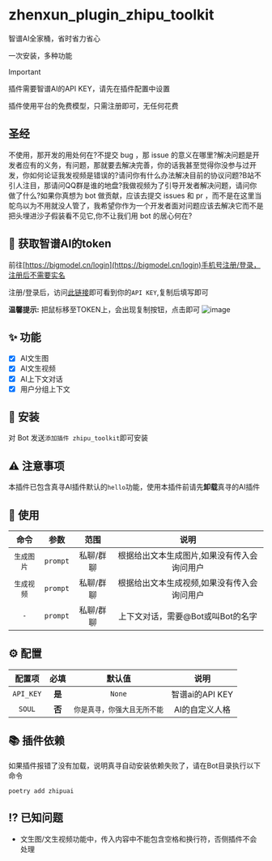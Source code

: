 # zhenxun_plugin_zhipu_toolkit
智谱AI全家桶，省时省力省心

一次安装，多种功能

> [!IMPORTANT]
> 插件需要智谱AI的API KEY，请先在插件配置中设置
>
> 插件使用平台的免费模型，只需注册即可，无任何花费

## 圣经

不使用，那开发的用处何在?不提交 bug ，那 issue 的意义在哪里?解决问题是开发者应有的义务，有问题，那就要去解决完善，你的话我甚至觉得你没参与过开发，你如何论证我发视频是错误的?请问你有什么办法解决目前的协议问题?B站不引人注目，那请问QQ群是谁的地盘?我做视频为了引导开发者解决问题，请问你做了什么?如果你真想为 bot 做贡献，应该去提交 issues 和 pr ，而不是在这里当鸵鸟以为不用就没人管了，我希望你作为一个开发者面对问题应该去解决它而不是把头埋进沙子假装看不见它,你不让我们用 bot 的居心何在?


## 🔑 获取智谱AI的token

前往[https://bigmodel.cn/login](https://bigmodel.cn/login)手机号注册/登录，注册后不需要实名

注册/登录后，访问[此链接](https://bigmodel.cn/usercenter/proj-mgmt/apikeys)即可看到你的`API KEY`,复制后填写即可

**温馨提示:** 把鼠标移至TOKEN上，会出现复制按钮，点击即可
![image](https://github.com/user-attachments/assets/949de9e7-07c8-4451-9d22-a0fd3d5190a9)

## ✨ 功能
- [x] AI文生图
- [x] AI文生视频
- [x] AI上下文对话
- [x] 用户分组上下文

## 🚀 安装
对 Bot 发送`添加插件 zhipu_toolkit`即可安装

## ⚠️ 注意事项
本插件已包含真寻AI插件默认的`hello`功能，使用本插件前请先**卸载**真寻的AI插件

## 🎉 使用
| 命令 | 参数 | 范围 | 说明 |
|:---:|:---:|:---:|:---:|
| `生成图片` | `prompt` | 私聊/群聊 | 根据给出文本生成图片,如果没有传入会询问用户 |
| `生成视频` | `prompt` | 私聊/群聊 | 根据给出文本生成视频,如果没有传入会询问用户 |
| `-` | `prompt` | 私聊/群聊 | 上下文对话，需要@Bot或叫Bot的名字 |

## ⚙️ 配置

| 配置项 | 必填 | 默认值 | 说明 |
|:-----:|:----:|:----:|:----:|
| `API_KEY` | **是** | `None` | 智谱ai的API KEY |
| `SOUL` | **否** | `你是真寻，你强大且无所不能` | AI的自定义人格 |

## 📚 插件依赖
如果插件报错了没有加载，说明真寻自动安装依赖失败了，请在Bot目录执行以下命令
```shell
poetry add zhipuai
```

## ⁉️ 已知问题
- 文生图/文生视频功能中，传入内容中不能包含空格和换行符，否侧插件不会处理